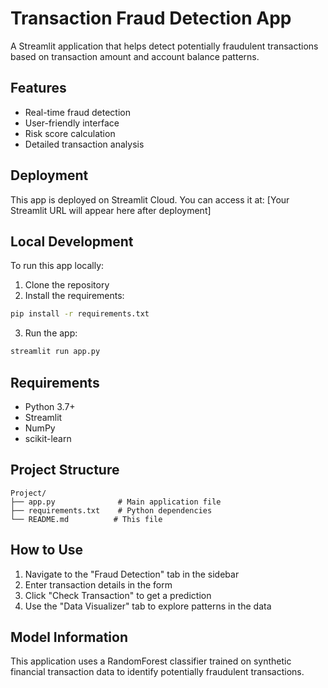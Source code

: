 # Transaction Fraud Detection App

A Streamlit application that helps detect potentially fraudulent transactions based on transaction amount and account balance patterns.

## Features
- Real-time fraud detection
- User-friendly interface
- Risk score calculation
- Detailed transaction analysis

## Deployment
This app is deployed on Streamlit Cloud. You can access it at: [Your Streamlit URL will appear here after deployment]

## Local Development
To run this app locally:

1. Clone the repository
2. Install the requirements:
```bash
pip install -r requirements.txt
```
3. Run the app:
```bash
streamlit run app.py
```

## Requirements
- Python 3.7+
- Streamlit
- NumPy
- scikit-learn

## Project Structure
```
Project/
├── app.py              # Main application file
├── requirements.txt    # Python dependencies
└── README.md          # This file
```

## How to Use

1. Navigate to the "Fraud Detection" tab in the sidebar
2. Enter transaction details in the form
3. Click "Check Transaction" to get a prediction
4. Use the "Data Visualizer" tab to explore patterns in the data

## Model Information

This application uses a RandomForest classifier trained on synthetic financial transaction data to identify potentially fraudulent transactions. 